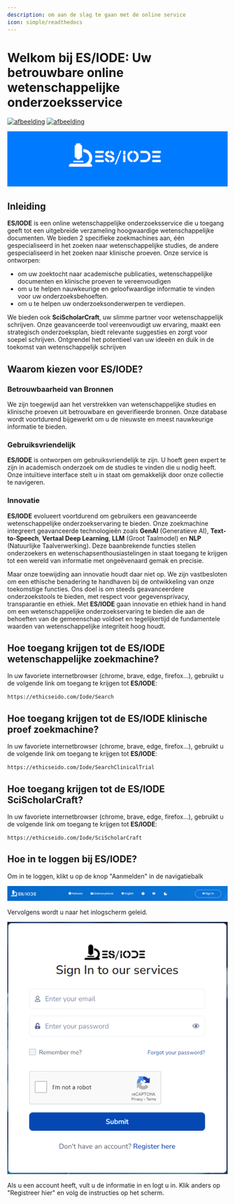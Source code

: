 ```yaml
---
description: om aan de slag te gaan met de online service
icon: simple/readthedocs
---
```

# Welkom bij ES/IODE: Uw betrouwbare online wetenschappelijke onderzoeksservice

[![afbeelding](https://img.shields.io/badge/versie-3.4.3-blue)](changelog.md)
[![afbeelding](https://img.shields.io/badge/.NET-5C2D91?logo=.net&logoColor=wit)](https://learn.microsoft.com/dotnet/)

[![logo](assets/background_es-iode-logo-v3.png)](https://ethicseido.com/Iode/Iode)


## **Inleiding**

__ES/IODE__ is een online wetenschappelijke onderzoeksservice die u toegang geeft tot een uitgebreide verzameling hoogwaardige wetenschappelijke documenten. We bieden 2 specifieke zoekmachines aan, één gespecialiseerd in het zoeken naar wetenschappelijke studies, de andere gespecialiseerd in het zoeken naar klinische proeven.
Onze service is ontworpen:

- om uw zoektocht naar academische publicaties, wetenschappelijke documenten en klinische proeven te vereenvoudigen
- om u te helpen nauwkeurige en geloofwaardige informatie te vinden voor uw onderzoeksbehoeften.
- om u te helpen uw onderzoeksonderwerpen te verdiepen.

We bieden ook __SciScholarCraft__, uw slimme partner voor wetenschappelijk schrijven. Onze geavanceerde tool vereenvoudigt uw ervaring, maakt een strategisch onderzoeksplan, biedt relevante suggesties en zorgt voor soepel schrijven. Ontgrendel het potentieel van uw ideeën en duik in de toekomst van wetenschappelijk schrijven

## **Waarom kiezen voor ES/IODE?**

<!-- ### Geavanceerd Zoeken
__ES/IODE__ biedt geavanceerde zoekmogelijkheden waarmee u uw zoekcriteria kunt specificeren om specifieke resultaten te verkrijgen. U kunt filteren op vakgebied, datum, auteurs, trefwoorden en nog veel meer. Dit zorgt ervoor dat u relevante resultaten krijgt voor uw onderwerp. -->

### Betrouwbaarheid van Bronnen
We zijn toegewijd aan het verstrekken van wetenschappelijke studies en klinische proeven uit betrouwbare en geverifieerde bronnen. Onze database wordt voortdurend bijgewerkt om u de nieuwste en meest nauwkeurige informatie te bieden.

### Gebruiksvriendelijk
__ES/IODE__ is ontworpen om gebruiksvriendelijk te zijn. U hoeft geen expert te zijn in academisch onderzoek om de studies te vinden die u nodig heeft. Onze intuïtieve interface stelt u in staat om gemakkelijk door onze collectie te navigeren.

### Innovatie
__ES/IODE__ evolueert voortdurend om gebruikers een geavanceerde wetenschappelijke onderzoekservaring te bieden. Onze zoekmachine integreert geavanceerde technologieën zoals __GenAI__ (Generatieve AI), __Text-to-Speech__, __Vertaal Deep Learning__, __LLM__ (Groot Taalmodel) en __NLP__ (Natuurlijke Taalverwerking). Deze baanbrekende functies stellen onderzoekers en wetenschapsenthousiastelingen in staat toegang te krijgen tot een wereld van informatie met ongeëvenaard gemak en precisie.

Maar onze toewijding aan innovatie houdt daar niet op. We zijn vastbesloten om een ethische benadering te handhaven bij de ontwikkeling van onze toekomstige functies. Ons doel is om steeds geavanceerdere onderzoekstools te bieden, met respect voor gegevensprivacy, transparantie en ethiek. Met __ES/IODE__ gaan innovatie en ethiek hand in hand om een wetenschappelijke onderzoekservaring te bieden die aan de behoeften van de gemeenschap voldoet en tegelijkertijd de fundamentele waarden van wetenschappelijke integriteit hoog houdt.

## **Hoe toegang krijgen tot de ES/IODE wetenschappelijke zoekmachine?**

In uw favoriete internetbrowser (chrome, brave, edge, firefox...), gebruikt u de volgende link om toegang te krijgen tot __ES/IODE__:

```
https://ethicseido.com/Iode/Search
```


## **Hoe toegang krijgen tot de ES/IODE klinische proef zoekmachine?**

In uw favoriete internetbrowser (chrome, brave, edge, firefox...), gebruikt u de volgende link om toegang te krijgen tot __ES/IODE__:



```
https://ethicseido.com/Iode/SearchClinicalTrial
```


## **Hoe toegang krijgen tot de ES/IODE SciScholarCraft?**

In uw favoriete internetbrowser (chrome, brave, edge, firefox...), gebruikt u de volgende link om toegang te krijgen tot __ES/IODE__:



```
https://ethicseido.com/Iode/SciScholarCraft
```


## **Hoe in te loggen bij ES/IODE?**

Om in te loggen, klikt u op de knop "Aanmelden" in de navigatiebalk

![navigatiebalk](assets/navbar.png)

Vervolgens wordt u naar het inlogscherm geleid.

![inloggen](assets/login.png)

Als u een account heeft, vult u de informatie in en logt u in. Klik anders op "Registreer hier" en volg de instructies op het scherm.
